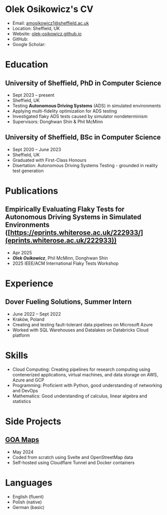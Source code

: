 # Olek Osikowicz's CV

- Email: [amosikowicz1@sheffield.ac.uk](mailto:amosikowicz1@sheffield.ac.uk)
- Location: Sheffield, UK
- Website: [olek-osikowicz.github.io](https://olek-osikowicz.github.io/)
- GitHub: [](https://github.com/olek-osikowicz)
- Google Scholar: [](https://scholar.google.com/citations?user=umiwSHYAAAAJ)


# Education

## University of Sheffield, PhD in Computer Science

- Sept 2023 – present
- Sheffield, UK
- Testing **Autonomous Driving Systems** (ADS) in simulated environments
- Applying multi-fidelity optimization for ADS testing
- Investigated flaky ADS tests caused by simulator nondeterminism
- Supervisors: Donghwan Shin & Phil McMinn

## University of Sheffield, BSc in Computer Science

- Sept 2020 – June 2023
- Sheffield, UK
- Graduated with First-Class Honours
- Disertation: Autonomous Driving Systems Testing - grounded in reality test generation

# Publications

## Empirically Evaluating Flaky Tests for Autonomous Driving Systems in Simulated Environments ([https://eprints.whiterose.ac.uk/222933/](eprints.whiterose.ac.uk/222933))
- Apr 2025
- ***Olek Osikowicz***, Phil McMinn, Donghwan Shin
- 2025 IEEE/ACM International Flaky Tests Workshop

# Experience

## Dover Fueling Solutions, Summer Intern

- June 2022 – Sept 2022
- Kraków, Poland
- Creating and testing fault-tolerant data pipelines on Microsoft Azure
- Worked with SQL Warehouses and Datalakes on Databricks Cloud platform

# Skills

- Cloud Computing: Creating pipelines for research computing using contenerized applications, virtual machines, and data storage on AWS, Azure and GCP
- Programming: Proficient with Python, good understanding of networking and DevOps
- Mathematics: Good understanding of calculus, linear algebra and statistics
# Side Projects

## [GOA Maps](https://goamaps.org/)

- May 2024
- Coded from scratch using Svelte and OpenStreetMap data
- Self-hosted using Cloudflare Tunnel and Docker containers

# Languages

- English (fluent)
- Polish (native)
- German (basic)

